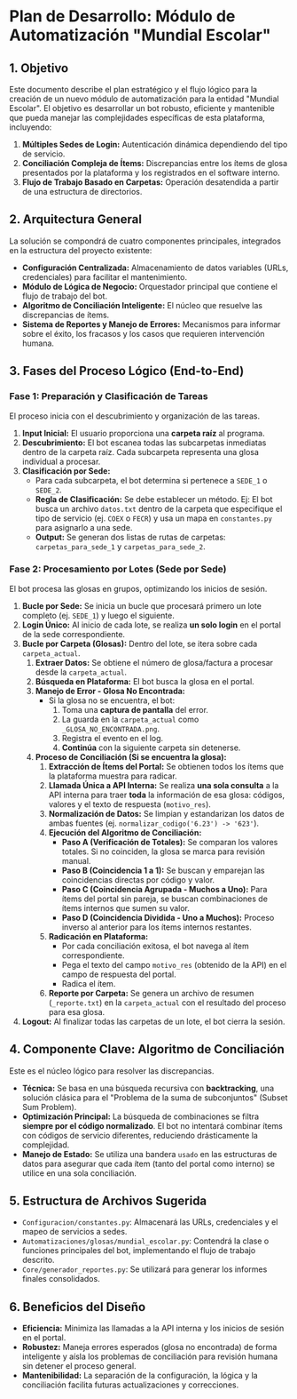 # Plan de Desarrollo: Módulo de Automatización "Mundial Escolar"

## 1. Objetivo

Este documento describe el plan estratégico y el flujo lógico para la creación de un nuevo módulo de automatización para la entidad "Mundial Escolar". El objetivo es desarrollar un bot robusto, eficiente y mantenible que pueda manejar las complejidades específicas de esta plataforma, incluyendo:

1.  **Múltiples Sedes de Login:** Autenticación dinámica dependiendo del tipo de servicio.
2.  **Conciliación Compleja de Ítems:** Discrepancias entre los ítems de glosa presentados por la plataforma y los registrados en el software interno.
3.  **Flujo de Trabajo Basado en Carpetas:** Operación desatendida a partir de una estructura de directorios.

## 2. Arquitectura General

La solución se compondrá de cuatro componentes principales, integrados en la estructura del proyecto existente:

*   **Configuración Centralizada:** Almacenamiento de datos variables (URLs, credenciales) para facilitar el mantenimiento.
*   **Módulo de Lógica de Negocio:** Orquestador principal que contiene el flujo de trabajo del bot.
*   **Algoritmo de Conciliación Inteligente:** El núcleo que resuelve las discrepancias de ítems.
*   **Sistema de Reportes y Manejo de Errores:** Mecanismos para informar sobre el éxito, los fracasos y los casos que requieren intervención humana.

## 3. Fases del Proceso Lógico (End-to-End)

### Fase 1: Preparación y Clasificación de Tareas

El proceso inicia con el descubrimiento y organización de las tareas.

1.  **Input Inicial:** El usuario proporciona una **carpeta raíz** al programa.
2.  **Descubrimiento:** El bot escanea todas las subcarpetas inmediatas dentro de la carpeta raíz. Cada subcarpeta representa una glosa individual a procesar.
3.  **Clasificación por Sede:**
    *   Para cada subcarpeta, el bot determina si pertenece a `SEDE_1` o `SEDE_2`.
    *   **Regla de Clasificación:** Se debe establecer un método. Ej: El bot busca un archivo `datos.txt` dentro de la carpeta que especifique el tipo de servicio (ej. `COEX` o `FECR`) y usa un mapa en `constantes.py` para asignarlo a una sede.
    *   **Output:** Se generan dos listas de rutas de carpetas: `carpetas_para_sede_1` y `carpetas_para_sede_2`.

### Fase 2: Procesamiento por Lotes (Sede por Sede)

El bot procesa las glosas en grupos, optimizando los inicios de sesión.

1.  **Bucle por Sede:** Se inicia un bucle que procesará primero un lote completo (ej. `SEDE_1`) y luego el siguiente.
2.  **Login Único:** Al inicio de cada lote, se realiza **un solo login** en el portal de la sede correspondiente.
3.  **Bucle por Carpeta (Glosas):** Dentro del lote, se itera sobre cada `carpeta_actual`.
    1.  **Extraer Datos:** Se obtiene el número de glosa/factura a procesar desde la `carpeta_actual`.
    2.  **Búsqueda en Plataforma:** El bot busca la glosa en el portal.
    3.  **Manejo de Error - Glosa No Encontrada:**
        *   Si la glosa no se encuentra, el bot:
            1.  Toma una **captura de pantalla** del error.
            2.  La guarda en la `carpeta_actual` como `_GLOSA_NO_ENCONTRADA.png`.
            3.  Registra el evento en el log.
            4.  **Continúa** con la siguiente carpeta sin detenerse.
    4.  **Proceso de Conciliación (Si se encuentra la glosa):**
        1.  **Extracción de Ítems del Portal:** Se obtienen todos los ítems que la plataforma muestra para radicar.
        2.  **Llamada Única a API Interna:** Se realiza **una sola consulta** a la API interna para traer **toda** la información de esa glosa: códigos, valores y el texto de respuesta (`motivo_res`).
        3.  **Normalización de Datos:** Se limpian y estandarizan los datos de ambas fuentes (ej. `normalizar_codigo('6.23') -> '623'`).
        4.  **Ejecución del Algoritmo de Conciliación:**
            *   **Paso A (Verificación de Totales):** Se comparan los valores totales. Si no coinciden, la glosa se marca para revisión manual.
            *   **Paso B (Coincidencia 1 a 1):** Se buscan y emparejan las coincidencias directas por código y valor.
            *   **Paso C (Coincidencia Agrupada - Muchos a Uno):** Para ítems del portal sin pareja, se buscan combinaciones de ítems internos que sumen su valor.
            *   **Paso D (Coincidencia Dividida - Uno a Muchos):** Proceso inverso al anterior para los ítems internos restantes.
        5.  **Radicación en Plataforma:**
            *   Por cada conciliación exitosa, el bot navega al ítem correspondiente.
            *   Pega el texto del campo `motivo_res` (obtenido de la API) en el campo de respuesta del portal.
            *   Radica el ítem.
        6.  **Reporte por Carpeta:** Se genera un archivo de resumen (`_reporte.txt`) en la `carpeta_actual` con el resultado del proceso para esa glosa.
4.  **Logout:** Al finalizar todas las carpetas de un lote, el bot cierra la sesión.

## 4. Componente Clave: Algoritmo de Conciliación

Este es el núcleo lógico para resolver las discrepancias.

*   **Técnica:** Se basa en una búsqueda recursiva con **backtracking**, una solución clásica para el "Problema de la suma de subconjuntos" (Subset Sum Problem).
*   **Optimización Principal:** La búsqueda de combinaciones se filtra **siempre por el código normalizado**. El bot no intentará combinar ítems con códigos de servicio diferentes, reduciendo drásticamente la complejidad.
*   **Manejo de Estado:** Se utiliza una bandera `usado` en las estructuras de datos para asegurar que cada ítem (tanto del portal como interno) se utilice en una sola conciliación.

## 5. Estructura de Archivos Sugerida

*   `Configuracion/constantes.py`: Almacenará las URLs, credenciales y el mapeo de servicios a sedes.
*   `Automatizaciones/glosas/mundial_escolar.py`: Contendrá la clase o funciones principales del bot, implementando el flujo de trabajo descrito.
*   `Core/generador_reportes.py`: Se utilizará para generar los informes finales consolidados.

## 6. Beneficios del Diseño

*   **Eficiencia:** Minimiza las llamadas a la API interna y los inicios de sesión en el portal.
*   **Robustez:** Maneja errores esperados (glosa no encontrada) de forma inteligente y aísla los problemas de conciliación para revisión humana sin detener el proceso general.
*   **Mantenibilidad:** La separación de la configuración, la lógica y la conciliación facilita futuras actualizaciones y correcciones.
